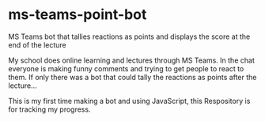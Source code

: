 # ms-teams-point-bot
MS Teams bot that tallies reactions as points and displays the score at the end of the lecture

My school does online learning and lectures through MS Teams. In the chat everyone is making funny comments and trying to get people to react to them. If only there was a bot that could tally the reactions as points after the lecture...

This is my first time making a bot and using JavaScript, this Respository is for tracking my progress.
